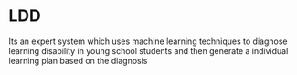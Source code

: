 # LDD
Its an expert system which uses machine learning techniques to diagnose learning disability in young school students and then generate a individual learning plan based on the diagnosis
